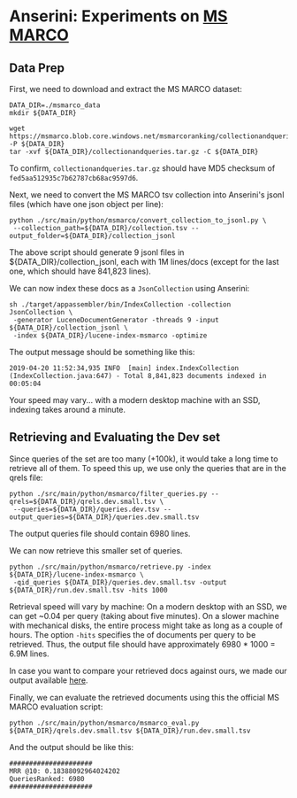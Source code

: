 # Anserini: Experiments on [MS MARCO](http://www.msmarco.org/)

## Data Prep

First, we need to download and extract the MS MARCO dataset:

```
DATA_DIR=./msmarco_data
mkdir ${DATA_DIR}

wget https://msmarco.blob.core.windows.net/msmarcoranking/collectionandqueries.tar.gz -P ${DATA_DIR}
tar -xvf ${DATA_DIR}/collectionandqueries.tar.gz -C ${DATA_DIR}
```

To confirm, `collectionandqueries.tar.gz` should have MD5 checksum of `fed5aa512935c7b62787cb68ac9597d6`.

Next, we need to convert the MS MARCO tsv collection into Anserini's jsonl files (which have one json object per line):

```
python ./src/main/python/msmarco/convert_collection_to_jsonl.py \
 --collection_path=${DATA_DIR}/collection.tsv --output_folder=${DATA_DIR}/collection_jsonl
```

The above script should generate 9 jsonl files in ${DATA_DIR}/collection_jsonl, each with 1M lines/docs (except for the last one, which should have 841,823 lines).

We can now index these docs as a `JsonCollection` using Anserini:

```
sh ./target/appassembler/bin/IndexCollection -collection JsonCollection \
 -generator LuceneDocumentGenerator -threads 9 -input ${DATA_DIR}/collection_jsonl \
 -index ${DATA_DIR}/lucene-index-msmarco -optimize
```

The output message should be something like this:

```
2019-04-20 11:52:34,935 INFO  [main] index.IndexCollection (IndexCollection.java:647) - Total 8,841,823 documents indexed in 00:05:04
```

Your speed may vary... with a modern desktop machine with an SSD, indexing takes around a minute.

## Retrieving and Evaluating the Dev set

Since queries of the set are too many (+100k), it would take a long time to retrieve all of them. To speed this up, we use only the queries that are in the qrels file: 

```
python ./src/main/python/msmarco/filter_queries.py --qrels=${DATA_DIR}/qrels.dev.small.tsv \
 --queries=${DATA_DIR}/queries.dev.tsv --output_queries=${DATA_DIR}/queries.dev.small.tsv
```

The output queries file should contain 6980 lines.

We can now retrieve this smaller set of queries.

```
python ./src/main/python/msmarco/retrieve.py -index ${DATA_DIR}/lucene-index-msmarco \
 -qid_queries ${DATA_DIR}/queries.dev.small.tsv -output ${DATA_DIR}/run.dev.small.tsv -hits 1000
```

Retrieval speed will vary by machine:
On a modern desktop with an SSD, we can get ~0.04 per query (taking about five minutes).
On a slower machine with mechanical disks, the entire process might take as long as a couple of hours.
The option `-hits` specifies the of documents per query to be retrieved.
Thus, the output file should have approximately 6980 * 1000 = 6.9M lines. 

In case you want to compare your retrieved docs against ours, we made our output
available [here](https://drive.google.com/open?id=1Z0IEY6Z8jPqQMTLVj-MQdyU4VV-ZuQqJ).

Finally, we can evaluate the retrieved documents using this the official MS MARCO evaluation script: 

```
python ./src/main/python/msmarco/msmarco_eval.py ${DATA_DIR}/qrels.dev.small.tsv ${DATA_DIR}/run.dev.small.tsv
```

And the output should be like this:

```
#####################
MRR @10: 0.18388092964024202
QueriesRanked: 6980
#####################
```
